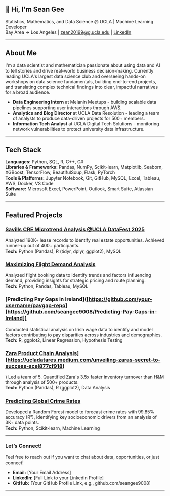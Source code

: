 ## 👋 Hi, I'm Sean Gee


Statistics, Mathematics, and Data Science @ UCLA | Machine Learning Developer  
Bay Area → Los Angeles | zean20199@g.ucla.edu | [LinkedIn](https://linkedin.com/in/your-profile)

---
## About Me

I'm a data scientist and mathematician passionate about using data and AI to tell stories and drive real-world business decision-making. Currently leading UCLA's largest data science club and overseeing hands-on workshops on data science fundamentals, building end-to-end projects, and translating complex technical findings into clear, impactful narratives for a broad audience.

- **Data Engineering Intern** at Melanin Meetups - building scalable data pipelines supporting user interactions through AWS.
- **Analytics and Blog Director** at UCLA Data Resolution - leading a team of analysts to produce data-driven projects for 500+ members.
- **Information Tech Analyst** at UCLA Digital Tech Solutions - monitoring network vulnerabilities to protect university data infrastructure.
  
---




## Tech Stack

**Languages:** Python, SQL, R, C++, C#  
**Libraries & Frameworks:** Pandas, NumPy, Scikit-learn, Matplotlib, Seaborn, XGBoost, TensorFlow, BeautifulSoup, Flask, PyTorch  
**Tools & Platforms:** Jupyter Notebook, Git, GitHub, MySQL, Excel, Tableau, AWS, Docker, VS Code  
**Software:** Microsoft Excel, PowerPoint, Outlook, Smart Suite, Atlassian Suite  

---

## Featured Projects

### [Savills CRE Microtrend Analysis @UCLA DataFest 2025](https://docs.google.com/presentation/d/1l056vMq4C4Qm-jyaPpurwClj7Xsqmiuv7Bjy9yg4r6g/edit)
Analyzed 190K+ lease records to identify real estate opportunities. Achieved runner-up out of 400+ participants.  
**Tech:** Python (Pandas), R (tidyr, dplyr, ggplot2), MySQL  


### [Maximizing Flight Demand Analysis]([https://github.com/your-username/flight-repo](https://github.com/seangee9008/Maximizing-Flight-Demand-Analysis))
Analyzed flight booking data to identify trends and factors influencing demand, providing insights for strategic pricing and route planning.  
**Tech:** Python, Pandas, Tableau, MySQL

### [Predicting Pay Gaps in Ireland]([https://github.com/your-username/paygap-repo](https://github.com/seangee9008/Predicting-Pay-Gaps-in-Ireland])
Conducted statistical analysis on Irish wage data to identify and model factors contributing to pay disparities across industries and demographics.  
**Tech:** R, ggplot2, Linear Regression, Hypothesis Testing

### [Zara Product Chain Analysis]([https://github.com/your-username/zara-repo)](https://ucladatares.medium.com/unveiling-zaras-secret-to-success-scel877cf918)
)
Led a team of 5. Quantified Zara's 3.5x faster inventory turnover than H&M through analysis of 500+ products.  
**Tech:** Python (Pandas), R (ggplot2), Data Analysis  

### [Predicting Global Crime Rates](https://docs.google.com/presentation/d/1l056vMq4C4Qm-jyaPpurwClj7Xsqmiuv7Bjy9yg4r6g/edit)

Developed a Random Forest model to forecast crime rates with 99.85% accuracy (R²), identifying key socioeconomic drivers from an analysis of 3K+ data points.  
**Tech:** Python, Scikit-learn, Machine Learning  

---

### Let’s Connect!
Feel free to reach out if you want to chat about data, opportunities, or just connect!

- **Email:** [Your Email Address]  
- **LinkedIn:** [Full Link to your LinkedIn Profile]  
- **GitHub:** [Your GitHub Profile Link, e.g., github.com/seangee9008]  

---




















<!--
**seangee9008/seangee9008** is a ✨ _special_ ✨ repository because its `README.md` (this file) appears on your GitHub profile.

Here are some ideas to get you started:

- 🔭 I’m currently working on ...
- 🌱 I’m currently learning ...
- 👯 I’m looking to collaborate on ...
- 🤔 I’m looking for help with ...
- 💬 Ask me about ...
- 📫 How to reach me: ...
- 😄 Pronouns: ...
- ⚡ Fun fact: ...
-->
